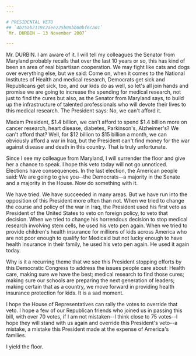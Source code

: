```yaml
---
---

# PRESIDENTAL VETO
## `4b75ab2119c2aee225b08bb00bf6ca01`
`Mr. DURBIN — 13 November 2007`

---
```



Mr. DURBIN. I am aware of it. I will tell my colleagues the Senator 
from Maryland probably recalls that over the last 10 years or so, this 
has kind of been an area of real bipartisan cooperation. We may fight 
like cats and dogs over everything else, but we said: Come on, when it 
comes to the National Institutes of Health and medical research, 
Democrats get sick and Republicans get sick, too, and our kids do as 
well, so let's all join hands and promise we are going to increase the 
spending for medical research, not just to find the cures but also, as 
the Senator from Maryland says, to build up the infrastructure of 
talented professionals who will devote their lives to this medical 
research. The President says: No, we can't afford it.

Madam President, $1.4 billion, we can't afford to spend $1.4 billion 
more on cancer research, heart disease, diabetes, Parkinson's, 
Alzheimer's? We can't afford that? Well, for $12 billion to $15 billion 
a month, we can obviously afford a war in Iraq, but the President can't 
find money for the war against disease and death in this country. That 
is truly unfortunate.

Since I see my colleague from Maryland, I will surrender the floor 
and give her a chance to speak. I hope this veto today will not go 
unnoticed. Elections have consequences. In the last election, the 
American people said: We are going to give you--the Democrats--a 
majority in the Senate and a majority in the House. Now do something 
with it.

We have tried. We have succeeded in many areas. But we have run into 
the opposition of this President more often than not. When we tried to 
change the course and policy of the war in Iraq, the President used his 
first veto as President of the United States to veto on foreign policy, 
to veto that decision. When we tried to change his horrendous decision 
to stop medical research involving stem cells, he used his veto pen 
again. When we tried to provide children's health insurance for 
millions of kids across America who are not poor enough to qualify for 
Medicaid but not lucky enough to have health insurance in their family, 
he used his veto pen again. He used it again today.

Why is it a recurring theme that we see this President stopping 
efforts by this Democratic Congress to address the issues people care 
about: Health care, making sure we have the best; medical research to 
find those cures; making sure our schools are preparing the next 
generation of leaders; making certain that as a country, we move 
forward in providing health insurance protection for kids. It is a sad 
moment.

I hope the House of Representatives can rally the votes to override 
that veto. I hope a few of our Republican friends who joined us in 
passing this bill, with over 70 votes, if I am not mistaken--I think 
close to 75 votes--I hope they will stand with us again and override 
this President's veto--a mistake, a mistake this President made at the 
expense of America's families.

I yield the floor.